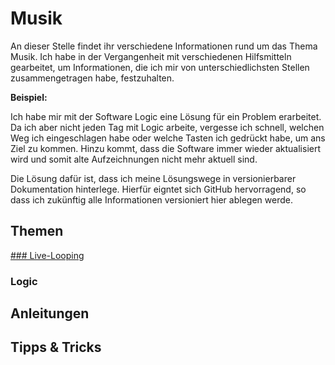 # Musik

An dieser Stelle findet ihr verschiedene Informationen rund um das Thema Musik. 
Ich habe in der Vergangenheit mit verschiedenen Hilfsmitteln gearbeitet, um Informationen, die ich mir von 
unterschiedlichsten Stellen zusammengetragen habe, festzuhalten. 

**Beispiel:**

Ich habe mir mit der Software Logic eine Lösung für ein Problem erarbeitet. Da ich aber nicht jeden Tag mit Logic arbeite,
vergesse ich schnell, welchen Weg ich eingeschlagen habe oder welche Tasten ich gedrückt habe, um ans Ziel zu kommen.
Hinzu kommt, dass die Software immer wieder aktualisiert wird und somit alte Aufzeichnungen nicht mehr aktuell sind.

Die Lösung dafür ist, dass ich meine Lösungswege in versionierbarer Dokumentation hinterlege. Hierfür eigntet sich GitHub 
hervorragend, so dass ich zukünftig alle Informationen versioniert hier ablegen werde.

## Themen
[### Live-Looping](./livelooping.md)
### Logic

## Anleitungen

## Tipps & Tricks
